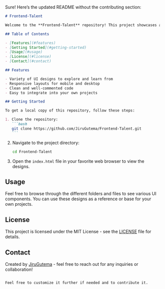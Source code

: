 Sure! Here’s the updated README without the contributing section:

````markdown
# Frontend-Talent

Welcome to the **Frontend-Talent** repository! This project showcases a collection of creative HTML and CSS user interface designs. Each design is crafted to demonstrate modern web development techniques and inspire fellow developers.

## Table of Contents

- [Features](#features)
- [Getting Started](#getting-started)
- [Usage](#usage)
- [License](#license)
- [Contact](#contact)

## Features

- Variety of UI designs to explore and learn from
- Responsive layouts for mobile and desktop
- Clean and well-commented code
- Easy to integrate into your own projects

## Getting Started

To get a local copy of this repository, follow these steps:

1. Clone the repository:
   ```bash
   git clone https://github.com/JiruGutema/Frontend-Talent.git
   ```
````

2. Navigate to the project directory:

   ```bash
   cd Frontend-Talent
   ```

3. Open the `index.html` file in your favorite web browser to view the designs.

## Usage

Feel free to browse through the different folders and files to see various UI components. You can use these designs as a reference or base for your own projects.

## License

This project is licensed under the MIT License - see the [LICENSE](LICENSE) file for details.

## Contact

Created by [JiruGutema](https://github.com/jirugutema) - feel free to reach out for any inquiries or collaboration!

```

Feel free to customize it further if needed and to contribute it.
```
